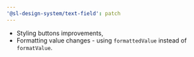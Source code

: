 ```yaml
---
'@sl-design-system/text-field': patch
---
```


- Styling buttons improvements,
- Formatting value changes - using `formattedValue` instead of `formatValue`.
